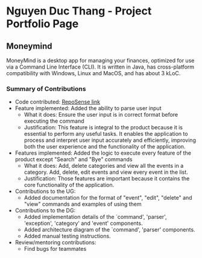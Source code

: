 # Nguyen Duc Thang - Project Portfolio Page

## Moneymind
MoneyMind is a desktop app for managing your finances, optimized for use via a Command Line Interface (CLI). It is written in Java, has cross-platform compatibility with Windows, Linux and MacOS, and has about 3 kLoC.

### Summary of Contributions
* Code contributed: [RepoSense link](https://nus-cs2113-ay2223s2.github.io/tp-dashboard/?search=&sort=groupTitle&sortWithin=title&timeframe=commit&mergegroup=&groupSelect=groupByRepos&breakdown=true&checkedFileTypes=docs~functional-code~test-code~other&since=2023-02-17&tabOpen=true&tabType=authorship&tabAuthor=Mnsd05&tabRepo=AY2223S2-CS2113-T15-3%2Ftp%5Bmaster%5D&authorshipIsMergeGroup=false&authorshipFileTypes=docs~functional-code~test-code&authorshipIsBinaryFileTypeChecked=false&authorshipIsIgnoredFilesChecked=false)
* Feature implemented: Added the ability to parse user input
    * What it does: Ensure the user input is in correct format before executing the command
    * Justification: This feature is integral to the product because it is essential to perform any useful tasks. It enables the application to process and interpret user input accurately and efficiently, improving both the user experience and the functionality of the application.
* Features implemented: Added the logic to execute every feature of the product except "Search" and "Bye" commands
    * What it does: Add, delete categories and view all the events in a category. Add, delete, edit events and view every event in the list. 
    * Justification: Those features are important because it contains the core functionality of the application.
* Contributions to the UG:
    * Added documentation for the format of "event", "edit", "delete" and "view" commands and
  examples of using them
* Contributions to the DG:
    * Added implementation details of the `command', 'parser', 'exception', 'category' and 'event' components.
    * Added architecture diagram of the `command', 'parser' components.
    * Added manual testing instructions.
* Review/mentoring contributions:
    * Find bugs for teammates

